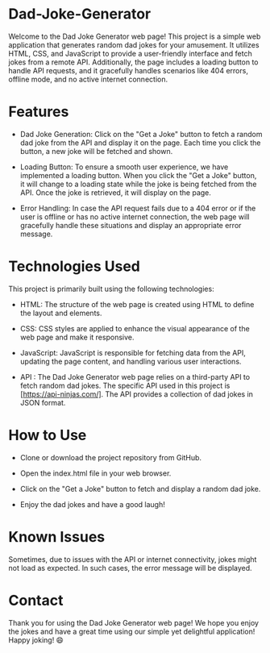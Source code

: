 # Dad-Joke-Generator

Welcome to the Dad Joke Generator web page! This project is a simple web application that generates random dad jokes for your amusement. It utilizes HTML, CSS, and JavaScript to provide a user-friendly interface and fetch jokes from a remote API. Additionally, the page includes a loading button to handle API requests, and it gracefully handles scenarios like 404 errors, offline mode, and no active internet connection.

# Features
- Dad Joke Generation: Click on the "Get a Joke" button to fetch a random dad joke from the API and display it on the page. Each time you click the button, a new joke will be fetched and shown.

- Loading Button: To ensure a smooth user experience, we have implemented a loading button. When you click the "Get a Joke" button, it will change to a loading state while the joke is being fetched from the API. Once the joke is retrieved, it will display on the page.

- Error Handling: In case the API request fails due to a 404 error or if the user is offline or has no active internet connection, the web page will gracefully handle these situations and display an appropriate error message.

# Technologies Used
This project is primarily built using the following technologies:

- HTML: The structure of the web page is created using HTML to define the layout and elements.

- CSS: CSS styles are applied to enhance the visual appearance of the web page and make it responsive.

- JavaScript: JavaScript is responsible for fetching data from the API, updating the page content, and handling various user interactions.

- API : The Dad Joke Generator web page relies on a third-party API to fetch random dad jokes. The specific API used in this project is [https://api-ninjas.com/]. The API provides a collection of dad jokes in JSON format.

# How to Use
- Clone or download the project repository from GitHub.

- Open the index.html file in your web browser.

- Click on the "Get a Joke" button to fetch and display a random dad joke.

- Enjoy the dad jokes and have a good laugh!

# Known Issues
Sometimes, due to issues with the API or internet connectivity, jokes might not load as expected. In such cases, the error message will be displayed.

# Contact
Thank you for using the Dad Joke Generator web page! We hope you enjoy the jokes and have a great time using our simple yet delightful application! Happy joking! 😄
